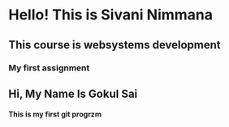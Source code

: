 # Hello! This is Sivani Nimmana
## This course is websystems development
### My first assignment
## Hi, My Name Is Gokul Sai
#### This is my first git progrzm
